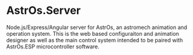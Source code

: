 # AstrOs.Server

Node.js/Express/Angular server for AstrOs, an astromech animation and operation system. This is the web based configuraiton and animation designer as well as the main control system intended to be paired with AstrOs.ESP microcontroller software. 

